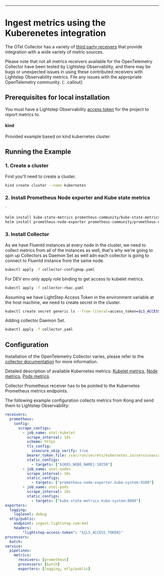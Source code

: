 ---
# Ingest metrics using the Kuberenetes integration

The OTel Collector has a variety of [third party receivers](https://github.com/open-telemetry/opentelemetry-collector-contrib/tree/master/receiver) that provide integration with a wide variety of metric sources.

Please note that not all metrics receivers available for the OpenTelemetry Collector have been tested by Lightstep Observability, and there may be bugs or unexpected issues in using these contributed receivers with Lightstep Observability metrics. File any issues with the appropriate OpenTelemetry community.
{: .callout}

## Prerequisites for local installation

You must have a Lightstep Observability [access token](/docs/create-and-manage-access-tokens) for the project to report metrics to.

#### kind

Provided example based on kind kubernetes cluster.

## Running the Example

### 1. Create a cluster

First you'll need to create a cluster.

```bash
kind create cluster --name kubernetes
```

### 2. Install Prometheus Node exporter and Kube state metrics
`
```bash
helm install kube-state-metrics prometheus-community/kube-state-metrics -n kube-system --version 5.6.2
helm install prometheus-node-exporter prometheus-community/prometheus-node-exporter -n kube-system --version 4.17.2
```

### 3. Install Collector

As we have Fluentd instances at every node in the cluster, we need to collect metrics from all of the instances as well, that's why we're going to spin up Collectors as Daemon Set as well adn each collector is going to connect to Fluentd instance from the same node.

```bash
kubectl apply -f collector-configmap.yaml
```

For DEV env only apply role binding to get access to kubelet metrics.
```bash
kubectl apply -f collector-rbac.yaml
```

Assuming we have LightStep Access Token in the environment variable at the host machine, we need to create secret in the cluster.

```bash
kubectl create secret generic ls --from-literal=access_token=$LS_ACCESS_TOKEN -n collector
```

Adding collector Daemon Set.

```bash
kubectl apply -f collector.yaml
```

## Configuration

Installation of the OpenTelemetry Collector varies, please refer to the [collector documentation](https://opentelemetry.io/docs/collector/) for more information.

Detailed description of available Kubernetes metrics: [Kubelet metrics](https://docs.fluentd.org/monitoring-fluentd/monitoring-prometheus), [Node metrics](https://github.com/lightstep/opentelemetry-examples/blob/main/collector/kubernetes#L2), [Pods metrics](https://github.com/kubernetes/kube-state-metrics/blob/main/docs/pod-metrics.md).

Collector Prometheus receiver has to be pointed to the Kubernetes Prometheus metrics endpoints.

The following example configuration collects metrics from Kong and send them to Lightstep Observability:

```yaml
receivers:
  prometheus:
    config:
      scrape_configs:
        - job_name: otel-kubelet
          scrape_interval: 10s
          scheme: https
          tls_config:
            insecure_skip_verify: true
          bearer_token_file: /var/run/secrets/kubernetes.io/serviceaccount/token
          static_configs:
            - targets: ["${K8S_NODE_NAME}:10250"]
        - job_name: otel-nodes
          scrape_interval: 10s
          static_configs:
            - targets: ["prometheus-node-exporter.kube-system:9100"]
        - job_name: otel-pods
          scrape_interval: 10s
          static_configs:
            - targets: ["kube-state-metrics.kube-system:8080"]
exporters:
  logging:
    loglevel: debug
  otlp/public:
    endpoint: ingest.lightstep.com:443
    headers:
        "lightstep-access-token": "${LS_ACCESS_TOKEN}"
processors:
  batch:
service:
  pipelines:
    metrics:
      receivers: [prometheus]
      processors: [batch]
      exporters: [logging, otlp/public]
```

